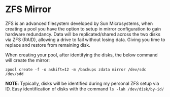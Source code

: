 # ZFS Mirror

ZFS is an advanced filesystem developed by Sun Microsystems, when creating a pool you have the option to setup in mirror configuration to gain hardware redundancy. Data will be replicated/shared across the two disks via ZFS (RAID), allowing a drive to fail without losing data. Giving you time to replace and restore from remaining disk.

When creating your pool, after identifying the disks, the below command will create the mirror:
```
zpool create -f -o ashift=12 -m /backups zdata mirror /dev/sdc /dev/sdd
```

**NOTE**: Typically, disks will be identified during my personal ZFS setup via ID. Easy identification of disks with the command `ls -lah /dev/disk/by-id/` 

